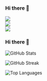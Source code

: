 ### Hi there 👋

![](https://github-readme-stats.vercel.app/api?username=Elnur21&theme=dark&hide_border=false&include_all_commits=false&count_private=false)<br/>
![](https://github-readme-streak-stats.herokuapp.com/?user=Elnur21&theme=dark&hide_border=false)<br/>
![](https://github-readme-stats.vercel.app/api/top-langs/?username=Elnur21&theme=dark&hide_border=false&include_all_commits=false&count_private=false&layout=compact)


### Hi there 👋 

![GitHub Stats](https://github-readme-stats.vercel.app/api?username=Elnur21&theme=dark&hide_border=true&include_all_commits=true&count_private=true)

![GitHub Streak](https://github-readme-streak-stats.herokuapp.com/?user=Elnur21&theme=dark&hide_border=true)

![Top Languages](https://github-readme-stats.vercel.app/api/top-langs/?username=Elnur21&theme=dark&hide_border=true&include_all_commits=true&count_private=true&layout=compact)
